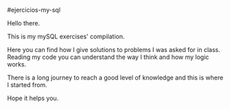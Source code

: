 #ejercicios-my-sql

Hello there.

This is my mySQL exercises' compilation.

Here you can find how I give solutions to problems I was asked for in class. 
Reading my code you can understand the way I think and how my logic works.

There is a long journey to reach a good level of knowledge and this is where I started from.

Hope it helps you.